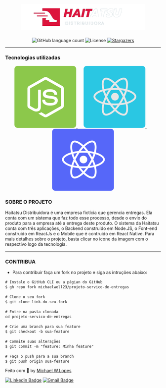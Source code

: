 <h1 align="center">
  <img alt="haitatsu" title="Haitatsu" src="./.github/logo.png" width="400px" />
</h1>

<p align="center">
  <img alt="GitHub language count" src="https://img.shields.io/github/languages/count/michaelwell23/haitatsu?color=%2304D361">

  <img alt="License" src="https://img.shields.io/badge/license-MIT-%2304D361">

  <a href="https://github.com/michaelwell23/haitatsu/stargazers">
    <img alt="Stargazers" src="https://img.shields.io/github/stars/michaelwell23/haitatsu?style=social">
  </a>
</p>

---
### Tecnologias utilizadas

<p align="center">
  <a href="https://github.com/michaelwell23/michaelwell23/projeto-servico-de-entregas/server"><img src="./.github/nodejs.svg" alt="Node.Js" />
  </a>&nbsp;&nbsp;&nbsp;&nbsp;
  <a href="https://github.com/michaelwell23/michaelwell23/projeto-servico-de-entregas/web"><img src="./.github/reactjs.svg" alt="ReactJS">
  </a>&nbsp;&nbsp;&nbsp;&nbsp;
  <a href="https://github.com/michaelwell23/michaelwell23/projeto-servico-de-entregas/mobile"><img src="./.github/reactnative.svg" alt="React Native"/>
  </a>
</p>

### SOBRE O PROJETO
Haitatsu Distribuidora é uma empresa fictícia que gerencia entregas. Ela conta com um sistema que faz todo esse processo, desde o envio do produto para a empresa até a entrega deste produto. O sistema da Haitatsu conta com três aplicações, o Backend construido em Node.JS, o Font-end construido em ReactJs e o Mobile que é contruido em React Native. Para mais detalhes sobre o projeto, basta clicar no icone da imagem com o respectivo logo da tecnologia. 

---

### CONTRIBUA

* Para contribuir faça um fork no projeto e siga as intruções abaixo:
```
# Instale o GitHub CLI ou a págian do GitHub
$ gh repo fork michaelwell23/projeto-servico-de-entregas

# Clone o seu fork
$ git clone link-do-seu-fork

# Entre na pasta clonada
cd projeto-servico-de-entregas

# Crie uma branch para sua feature
$ git checkout -b sua-feature

# Commite suas alterações
$ git commit -m "feature: Minha feature"

# Faça o push para a sua branch
$ git push origin sua-feature

```


Feito com :purple_heart: by [Michael W.Lopes](https://github.com/michael23-lopes)

[![Linkedin Badge](https://img.shields.io/badge/-Michael%20Lopes-blue?style=flat-square&logo=Linkedin&logoColor=white&link=https://www.linkedin.com/in/michael-wellington-lopes/)](https://www.linkedin.com/in/michael-wellington-lopes/) 
[![Gmail Badge](https://img.shields.io/badge/-michael23.wellington@gmail.com-c14438?style=flat-square&logo=Gmail&logoColor=white&link=mailto:michael23.wellington@gmail.com)](mailto:michael23.wellington@gmail.com)